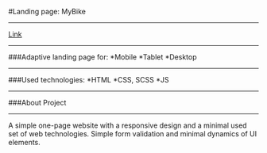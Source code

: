 #Landing page: MyBike
***
[Link](https://boriskerekesha.github.io/myBike/)
***
###Adaptive landing page for:
  *Mobile
  *Tablet
  *Desktop
****
###Used technologies:
  *HTML
  *CSS, SCSS
  *JS
***
###About Project
***
A simple one-page website with a responsive design and a minimal used set of web technologies. Simple form validation and minimal dynamics of UI elements.
